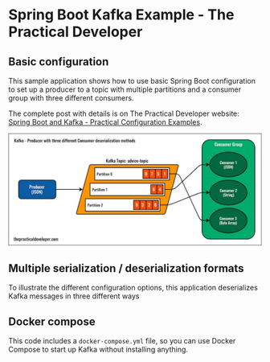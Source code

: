 # Spring Boot Kafka Example - The Practical Developer

## Basic configuration

This sample application shows how to use basic Spring Boot configuration to set up a producer to a topic with multiple partitions and a consumer group with three different consumers.

The complete post with details is on The Practical Developer website: [Spring Boot and Kafka - Practical Configuration Examples](https://thepracticaldeveloper.com/spring-boot-kafka-config/).

[![Kafka Configuration Example](img/kafka-configuration-example.jpg)](https://thepracticaldeveloper.com/spring-boot-kafka-config/)

## Multiple serialization / deserialization formats

To illustrate the different configuration options, this application deserializes Kafka messages in three different ways


## Docker compose

This code includes a `docker-compose.yml` file, so you can use Docker Compose to start up Kafka without installing anything.


